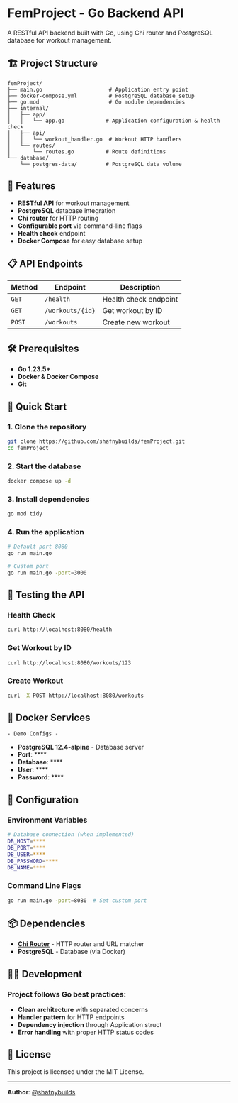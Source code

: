 # FemProject - Go Backend API

A RESTful API backend built with Go, using Chi router and PostgreSQL database for workout management.

## 🏗️ Project Structure

```
femProject/
├── main.go                     # Application entry point
├── docker-compose.yml          # PostgreSQL database setup
├── go.mod                      # Go module dependencies
├── internal/
│   ├── app/
│   │   └── app.go             # Application configuration & health check
│   ├── api/
│   │   └── workout_handler.go  # Workout HTTP handlers
│   └── routes/
│       └── routes.go          # Route definitions
└── database/
    └── postgres-data/         # PostgreSQL data volume
```

## 🚀 Features

- **RESTful API** for workout management
- **PostgreSQL** database integration
- **Chi router** for HTTP routing
- **Configurable port** via command-line flags
- **Health check** endpoint
- **Docker Compose** for easy database setup

## 📋 API Endpoints

| Method | Endpoint         | Description           |
| ------ | ---------------- | --------------------- |
| `GET`  | `/health`        | Health check endpoint |
| `GET`  | `/workouts/{id}` | Get workout by ID     |
| `POST` | `/workouts`      | Create new workout    |

## 🛠️ Prerequisites

- **Go 1.23.5+**
- **Docker & Docker Compose**
- **Git**

## 🚀 Quick Start

### 1. Clone the repository

```bash
git clone https://github.com/shafnybuilds/femProject.git
cd femProject
```

### 2. Start the database

```bash
docker compose up -d
```

### 3. Install dependencies

```bash
go mod tidy
```

### 4. Run the application

```bash
# Default port 8080
go run main.go

# Custom port
go run main.go -port=3000
```

## 🧪 Testing the API

### Health Check

```bash
curl http://localhost:8080/health
```

### Get Workout by ID

```bash
curl http://localhost:8080/workouts/123
```

### Create Workout

```bash
curl -X POST http://localhost:8080/workouts
```

## 🐳 Docker Services

    - Demo Configs -

- **PostgreSQL 12.4-alpine** - Database server
- **Port**: \*\*\*\*
- **Database**: \*\*\*\*
- **User**: \*\*\*\*
- **Password**: \*\*\*\*

## 🔧 Configuration

### Environment Variables

```bash
# Database connection (when implemented)
DB_HOST=****
DB_PORT=****
DB_USER=****
DB_PASSWORD=****
DB_NAME=****
```

### Command Line Flags

```bash
go run main.go -port=8080  # Set custom port
```

## 📦 Dependencies

- **[Chi Router](https://github.com/go-chi/chi/v5)** - HTTP router and URL matcher
- **PostgreSQL** - Database (via Docker)

## 🏃‍♂️ Development

### Project follows Go best practices:

- **Clean architecture** with separated concerns
- **Handler pattern** for HTTP endpoints
- **Dependency injection** through Application struct
- **Error handling** with proper HTTP status codes

## 📝 License

This project is licensed under the MIT License.

---

**Author**: [@shafnybuilds](https://github.com/shafnybuilds)
